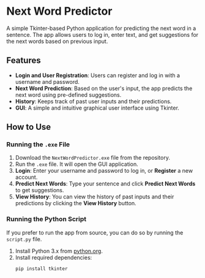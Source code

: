 # Next Word Predictor

A simple Tkinter-based Python application for predicting the next word in a sentence. The app allows users to log in, enter text, and get suggestions for the next words based on previous input.

## Features
- **Login and User Registration**: Users can register and log in with a username and password.
- **Next Word Prediction**: Based on the user's input, the app predicts the next word using pre-defined suggestions.
- **History**: Keeps track of past user inputs and their predictions.
- **GUI**: A simple and intuitive graphical user interface using Tkinter.

## How to Use

### Running the `.exe` File
1. Download the `NextWordPredictor.exe` file from the repository.
2. Run the `.exe` file. It will open the GUI application.
3. **Login**: Enter your username and password to log in, or **Register** a new account.
4. **Predict Next Words**: Type your sentence and click **Predict Next Words** to get suggestions.
5. **View History**: You can view the history of past inputs and their predictions by clicking the **View History** button.

### Running the Python Script
If you prefer to run the app from source, you can do so by running the `script.py` file.
1. Install Python 3.x from [python.org](https://www.python.org/downloads/).
2. Install required dependencies:
   ```bash
   pip install tkinter

